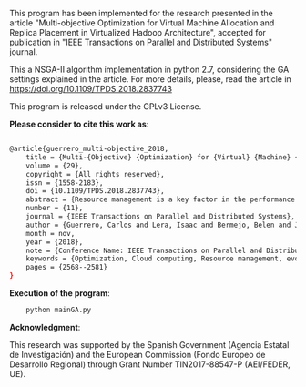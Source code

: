 This program has been implemented for the research presented in the article "Multi-objective Optimization for Virtual Machine Allocation
and Replica Placement in Virtualized Hadoop Architecture", accepted for publication in "IEEE Transactions on Parallel and 
Distributed Systems" journal.


This a NSGA-II algorithm implementation in python 2.7, considering the GA settings explained in the article. For more details, please, read the article in https://doi.org/10.1109/TPDS.2018.2837743

This program is released under the GPLv3 License.

**Please consider to cite this work as**:

```bash

@article{guerrero_multi-objective_2018,
	title = {Multi-{Objective} {Optimization} for {Virtual} {Machine} {Allocation} and {Replica} {Placement} in {Virtualized} {Hadoop}},
	volume = {29},
	copyright = {All rights reserved},
	issn = {1558-2183},
	doi = {10.1109/TPDS.2018.2837743},
	abstract = {Resource management is a key factor in the performance and efficient utilization of cloud systems, and many research works have proposed efficient policies to optimize such systems. However, these policies have traditionally managed the resources individually, neglecting the complexity of cloud systems and the interrelation between their elements. To illustrate this situation, we present an approach focused on virtualized Hadoop for a simultaneous and coordinated management of virtual machines and file replicas. Specifically, we propose determining the virtual machine allocation, virtual machine template selection, and file replica placement with the objective of minimizing the power consumption, physical resource waste, and file unavailability. We implemented our solution using the non-dominated sorting genetic algorithm-II, which is a multi-objective optimization algorithm. Our approach obtained important benefits in terms of file unavailability and resource waste, with overall improvements of approximately 400 and 170 percent compared to three other optimization strategies. The benefits for the power consumption were smaller, with an improvement of approximately 1.9 percent.},
	number = {11},
	journal = {IEEE Transactions on Parallel and Distributed Systems},
	author = {Guerrero, Carlos and Lera, Isaac and Bermejo, Belen and Juiz, Carlos},
	month = nov,
	year = {2018},
	note = {Conference Name: IEEE Transactions on Parallel and Distributed Systems},
	keywords = {Optimization, Cloud computing, Resource management, evolutionary computing and genetic algorithms, file replica placement, Genetic algorithms, hadoop, Power demand, Sorting, Virtual machine allocation, Virtual machining},
	pages = {2568--2581}
}
```

**Execution of the program**:

```bash
    python mainGA.py
```

**Acknowledgment**:

This research was supported by the Spanish Government (Agencia Estatal de Investigación) and the European Commission (Fondo Europeo de Desarrollo Regional) through Grant Number TIN2017-88547-P (AEI/FEDER, UE).
